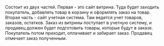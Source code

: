 Состоит из двух частей. Первая - это сайт витрина. Туда будет заходить покупатель, добавлять товар в корзину и оформлять заказ на товар. Вторая часть - сайт  учетная система. Там ведется учет товаров, заказов, остатков. Заказ из витрины поступает в учетную систему, и продавец должен будет подготовить товары, которые будут в заказе.  Покупатель потом приходит, оплачивает  и забирает заказ. Продавец отмечает заказ полученным.
